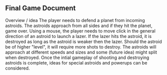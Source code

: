 Final Game Document
----------------------
Overview / idea
   The player needs to defend a planet from incoming astroids. The astroids approach from all sides and if they hit the planet, game over.
   Using a mouse, the player needs to move click in the general direction of an astroid to launch a lazer. If the lazer hits the astroid, it is destroyed as long as the astroid is weaker then the lazer.
   Should the astroid be of higher "level", it will require more shots to destroy. 
   The astroids will approach at different speeds and sizes and some (future idea) might split when destroyed.
   Once the intial gameplay of shooting and destroying astroids is complete, ideas for special astroids and powerups can be considered.
